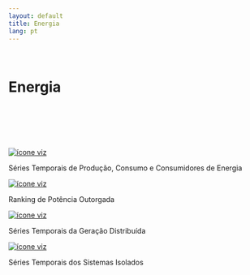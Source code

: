 ```yaml
---
layout: default
title: Energia
lang: pt
---
```


<link rel="stylesheet" href="style.css">

<br>

<h1 class="title-about">Energia</h1>

<br>
<br>
<br>
<br>
<br>

<div class="imagens-container">
   <div class="icone-bloco">
    <a href="{{ site.baseurl }}/pt/viz/series-temporais-da-producao-consumo-e-consumidores-de-energia" target="_blank" rel="noopener noreferrer">
      <img src="{{ site.baseurl }}/assets/img/icons_viz/icon_ts_prod_con.jpg" alt="ícone viz">
    </a><br>
    <p>Séries Temporais de Produção, Consumo e Consumidores de Energia</p>
   </div>
   
   <div class="icone-bloco">
    <a href="{{ site.baseurl }}/pt/viz/ranking-da-potencia-outorgada-dos-estados-da-amazonia-legal" target="_blank" rel="noopener noreferrer">
      <img src="{{ site.baseurl }}/assets/img/icons_viz/icon_pot_outorgada.jpg" alt="ícone viz">
    </a><br>
    <p>Ranking de Potência Outorgada</p>
   </div>
   
   <div class="icone-bloco">
    <a href="{{ site.baseurl }}/pt/viz/series-temporais-da-geracao-distribuida" target="_blank" rel="noopener noreferrer">
      <img src="{{ site.baseurl }}/assets/img/icons_viz/icon_ts_ger_distribuida.jpg" alt="ícone viz">
    </a><br>
    <p>Séries Temporais da Geração Distribuída</p>
   </div>
   
   <div class="icone-bloco">
    <a href="{{ site.baseurl }}/pt/viz/series-temporais-dos-sistemas-isolados" target="_blank" rel="noopener noreferrer">
      <img src="{{ site.baseurl }}/assets/img/icons_viz/icon_ts_sis_isolados.jpg" alt="ícone viz">
    </a><br>
    <p>Séries Temporais dos Sistemas Isolados</p>
   </div>
</div>

<br>
<br>
<br>
<br>
